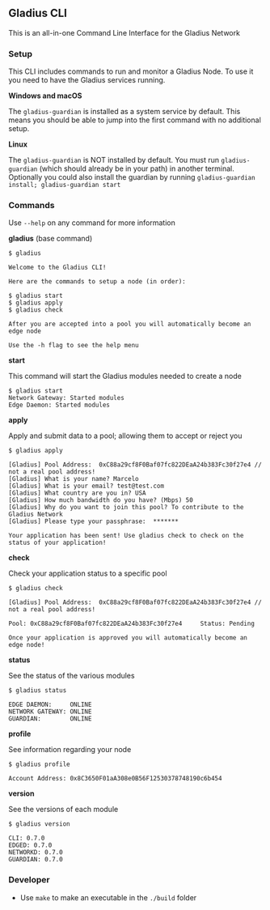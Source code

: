 ## Gladius CLI

This is an all-in-one Command Line Interface for the Gladius Network


### Setup

This CLI includes commands to run and monitor a Gladius Node. To use it you need to have the Gladius services running.

**Windows and macOS**

The `gladius-guardian` is installed as a system service by default. This means you should be able to jump into the first command with no additional setup.

**Linux**

The `gladius-guardian` is NOT installed by default. You must run `gladius-guardian` (which should already be in your path) in another terminal. Optionally you could also install the guardian by running `gladius-guardian install; gladius-guardian start`


### Commands

Use `--help` on any command for more information

**gladius** (base command)
```
$ gladius

Welcome to the Gladius CLI!

Here are the commands to setup a node (in order):

$ gladius start
$ gladius apply
$ gladius check

After you are accepted into a pool you will automatically become an edge node

Use the -h flag to see the help menu
```

**start**

This command will start the Gladius modules needed to create a node
```
$ gladius start
Network Gateway: Started modules
Edge Daemon: Started modules
```

**apply**

Apply and submit data to a pool; allowing them to accept or reject you
```
$ gladius apply

[Gladius] Pool Address:  0xC88a29cf8F0Baf07fc822DEaA24b383Fc30f27e4 // not a real pool address!
[Gladius] What is your name? Marcelo
[Gladius] What is your email? test@test.com
[Gladius] What country are you in? USA
[Gladius] How much bandwidth do you have? (Mbps) 50
[Gladius] Why do you want to join this pool? To contribute to the Gladius Network
[Gladius] Please type your passphrase:  *******

Your application has been sent! Use gladius check to check on the status of your application!
```

**check**

Check your application status to a specific pool
```
$ gladius check

[Gladius] Pool Address:  0xC88a29cf8F0Baf07fc822DEaA24b383Fc30f27e4 // not a real pool address!

Pool: 0xC88a29cf8F0Baf07fc822DEaA24b383Fc30f27e4	 Status: Pending

Once your application is approved you will automatically become an edge node!
```

**status**

See the status of the various modules

```
$ gladius status

EDGE DAEMON:	 ONLINE
NETWORK GATEWAY: ONLINE
GUARDIAN:        ONLINE
```

**profile**

See information regarding your node
```
$ gladius profile

Account Address: 0x8C3650F01aA308e0B56F12530378748190c6b454
```

**version**

See the versions of each module
```
$ gladius version

CLI: 0.7.0
EDGED: 0.7.0
NETWORKD: 0.7.0
GUARDIAN: 0.7.0
```

### Developer

- Use `make` to make an executable in the  `./build` folder